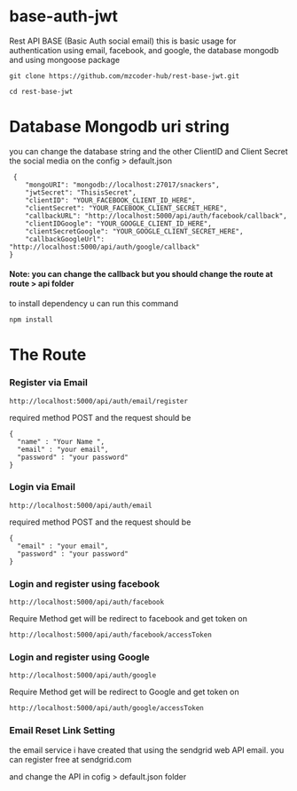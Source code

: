 # base-auth-jwt
Rest API BASE (Basic Auth social email) this is basic usage for authentication using email, facebook, and google, the database mongodb and using mongoose package

```git clone https://github.com/mzcoder-hub/rest-base-jwt.git```

```cd rest-base-jwt```

# Database Mongodb uri string
you can change the database string and the other ClientID and Client Secret the social media on the config > default.json
```
 {
	"mongoURI": "mongodb://localhost:27017/snackers",
	"jwtSecret": "ThisisSecret",
	"clientID": "YOUR_FACEBOOK_CLIENT_ID_HERE",
	"clientSecret": "YOUR_FACEBOOK_CLIENT_SECRET_HERE",
	"callbackURL": "http://localhost:5000/api/auth/facebook/callback",
	"clientIDGoogle": "YOUR_GOOGLE_CLIENT_ID_HERE",
	"clientSecretGoogle": "YOUR_GOOGLE_CLIENT_SECRET_HERE",
	"callbackGoogleUrl": "http://localhost:5000/api/auth/google/callback"
}
```
#### Note: you can change the callback but you should change the route at route > api folder ####

to install dependency u can run this command

```npm install```

# The Route
### Register via Email

``` http://localhost:5000/api/auth/email/register ```

required method POST and the request should be 

``` 
{
  "name" : "Your Name ",
  "email" : "your email",
  "password" : "your password"
}
```

### Login via Email

``` http://localhost:5000/api/auth/email ```

required method POST and the request should be 

``` 
{
  "email" : "your email",
  "password" : "your password"
}
```

### Login and register using facebook

``` http://localhost:5000/api/auth/facebook ```

Require Method get will be redirect to facebook and get token on

``` http://localhost:5000/api/auth/facebook/accessToken ```

### Login and register using Google

``` http://localhost:5000/api/auth/google ```

Require Method get will be redirect to Google and get token on

``` http://localhost:5000/api/auth/google/accessToken ```

### Email Reset Link Setting ###
the email service i have created that using the sendgrid web API email. you can register free at sendgrid.com

and change the API in cofig > default.json folder
